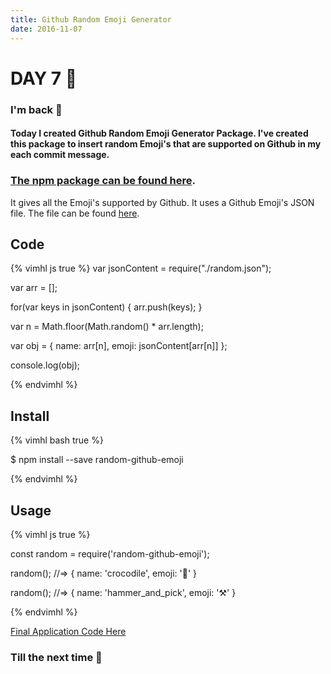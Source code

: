 ```yaml
---
title: Github Random Emoji Generator
date: 2016-11-07
---
```


# DAY 7 👾 

### I'm back 💙

#### Today I created Github Random Emoji Generator Package. I've created this package to insert random Emoji's that are supported on Github in my each commit message. 

### [The npm package can be found here](https://npm.im/random-github-emoji/).

It gives all the Emoji's supported by Github. It uses a Github Emoji's JSON file. The file can be found [here](https://github.com/deadcoder0904/generate-random-github-emoji/blob/master/random.json). 

## Code


{% vimhl js true %}
var jsonContent = require("./random.json");

var arr = [];

for(var keys in jsonContent) {
	arr.push(keys);
}	

var n = Math.floor(Math.random() * arr.length);

var obj = {
	name: arr[n],
	emoji: jsonContent[arr[n]]
};

console.log(obj);

{% endvimhl %}

## Install


{% vimhl bash true %}

$ npm install --save random-github-emoji

{% endvimhl %}

## Usage


{% vimhl js true %}

const random = require('random-github-emoji');

random();
//=> { name: 'crocodile', emoji: '🐊' }

random();
//=> { name: 'hammer_and_pick', emoji: '⚒' }

{% endvimhl %}

[Final Application Code Here](https://github.com/deadcoder0904/generate-random-github-emoji/)

### Till the next time 👻